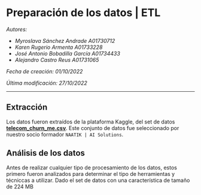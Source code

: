 # **Preparación de los datos | ETL**

_Autores:_

- _Myroslava Sánchez Andrade A01730712_
- _Karen Rugerio Armenta A01733228_
- _José Antonio Bobadilla García A01734433_
- _Alejandro Castro Reus A01731065_

_Fecha de creación: 01/10/2022_

_Última modificación: 27/10/2022_

---

## **Extracción**

Los datos fueron extraídos de la plataforma Kaggle, del set de datos **[telecom_churn_me.csv](https://www.kaggle.com/datasets/mark18vi/telecom-churn-data?resource=download)**. Este conjunto de datos fue seleccionado por nuestro socio formador `NAATIK | AI Solutions`.

## **Análisis de los datos**

Antes de realizar cualquier tipo de procesamiento de los datos, estos primero fueron analizados para determinar el tipo de herramientas y técniccas a utilizar.
Dado el set de datos con una característica de tamaño de 224 MB
